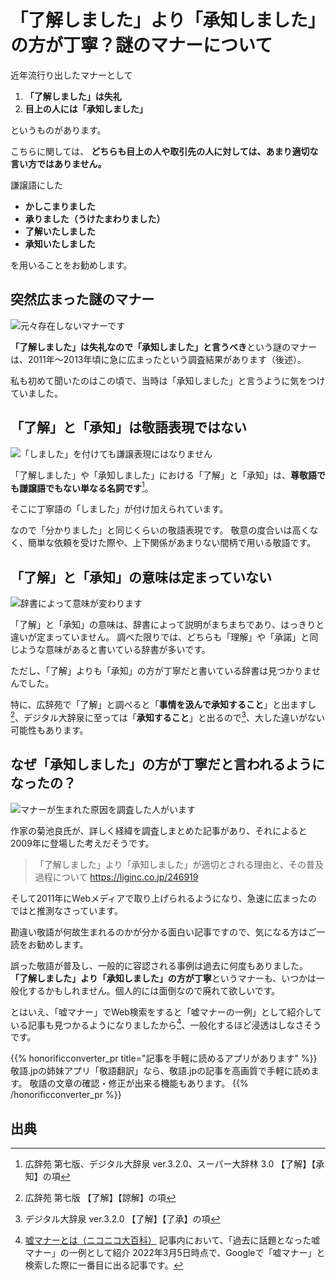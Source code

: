 # 「了解しました」より「承知しました」の方が丁寧？謎のマナーについて

近年流行り出したマナーとして
1. **「了解しました」は失礼**
2. **目上の人には「承知しました」**

というものがあります。

こちらに関しては、
**どちらも目上の人や取引先の人に対しては、あまり適切な言い方ではありません。**

謙譲語にした
* **かしこまりました**
* **承りました（うけたまわりました）**
* **了解いたしました**
* **承知いたしました**

を用いることをお勧めします。

## 突然広まった謎のマナー
![元々存在しないマナーです](/img/5068661.webp)

**「了解しました」は失礼なので「承知しました」と言うべき**という謎のマナーは、2011年〜2013年頃に急に広まったという調査結果があります（後述）。

私も初めて聞いたのはこの頃で、当時は「承知しました」と言うように気をつけていました。

## 「了解」と「承知」は敬語表現ではない
![「しました」を付けても謙譲表現にはなりません](/img/uenymzjcr9.webp)

「了解しました」や「承知しました」における「了解」と「承知」は、**尊敬語でも謙譲語でもない単なる名詞です**[^1]。

そこに丁寧語の「しました」が付け加えられています。

なので「分かりました」と同じくらいの敬語表現です。
敬意の度合いは高くなく、簡単な依頼を受けた際や、上下関係があまりない間柄で用いる敬語です。

## 「了解」と「承知」の意味は定まっていない
![辞書によって意味が変わります](/img/5182173.webp)

「了解」と「承知」の意味は、辞書によって説明がまちまちであり、はっきりと違いが定まっていません。
調べた限りでは、どちらも「理解」や「承諾」と同じような意味があると書いている辞書が多いです。

ただし、「了解」よりも「承知」の方が丁寧だと書いている辞書は見つかりませんでした。

特に、広辞苑で「了解」と調べると「**事情を汲んで承知すること**」と出ますし[^2]、デジタル大辞泉に至っては「**承知すること**」と出るので[^3]、大した違いがない可能性もあります。

## なぜ「承知しました」の方が丁寧だと言われるようになったの？
![マナーが生まれた原因を調査した人がいます](/img/4867371.webp)

作家の菊池良氏が、詳しく経緯を調査しまとめた記事があり、それによると2009年に登場した考えだそうです。

> 「了解しました」より「承知しました」が適切とされる理由と、その普及過程について
https://liginc.co.jp/246919

そして2011年にWebメディアで取り上げられるようになり、急速に広まったのではと推測なさっています。

勘違い敬語が何故生まれるのかが分かる面白い記事ですので、気になる方はご一読をお勧めします。

誤った敬語が普及し、一般的に容認される事例は過去に何度もありました。
**「了解しました」より「承知しました」の方が丁寧**というマナーも、いつかは一般化するかもしれません。個人的には面倒なので廃れて欲しいです。

とはいえ、「嘘マナー」でWeb検索をすると「嘘マナーの一例」として紹介している記事も見つかるようになりましたから[^4]、一般化するほど浸透はしなさそうです。

{{% honorificconverter_pr title="記事を手軽に読めるアプリがあります" %}}
敬語.jpの姉妹アプリ「敬語翻訳」なら、敬語.jpの記事を高画質で手軽に読めます。
敬語の文章の確認・修正が出来る機能もあります。
{{% /honorificconverter_pr %}}

## 出典
[^1]: 広辞苑 第七版、デジタル大辞泉 ver.3.2.0、スーパー大辞林 3.0 【了解】【承知】の項
[^2]: 広辞苑 第七版 【了解】【諒解】の項
[^3]: デジタル大辞泉 ver.3.2.0 【了解】【了承】の項
[^4]: [嘘マナーとは（ニコニコ大百科）](https://dic.nicovideo.jp/a/嘘マナー) 記事内において、「過去に話題となった嘘マナー」の一例として紹介
2022年3月5日時点で、Googleで「嘘マナー」と検索した際に一番目に出る記事です。
